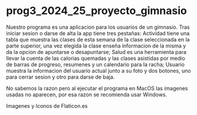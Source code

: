 # prog3_2024_25_proyecto_gimnasio
Nuestro programa es una aplicacion para los usuarios de un gimnasio. Tras iniciar sesion o darse de alta la app tiene tres pestañas: Actividad tiene una tabla que muestra las clases de esta semana de la clase seleccionada en la parte superior, una vez elegida la clase enseña informacion de la misma y da la opcion de apuntarse o desapuntarse; Salud es una herramienta para llevar la cuenta de las calorias quemadas y las clases asistidas por medio de barras de progreso, resumenes y un calendario para la racha; Usuario muestra la informacion del usuario actual junto a su foto y dos botones, uno para cerrar sesion y otro para darse de baja.

No sabemos la razon pero al ejecutar el programa en MacOS las imagenes usadas no aparecen, por esa razon se recomienda usar Windows.




Imagenes y Iconos de Flaticon.es 
